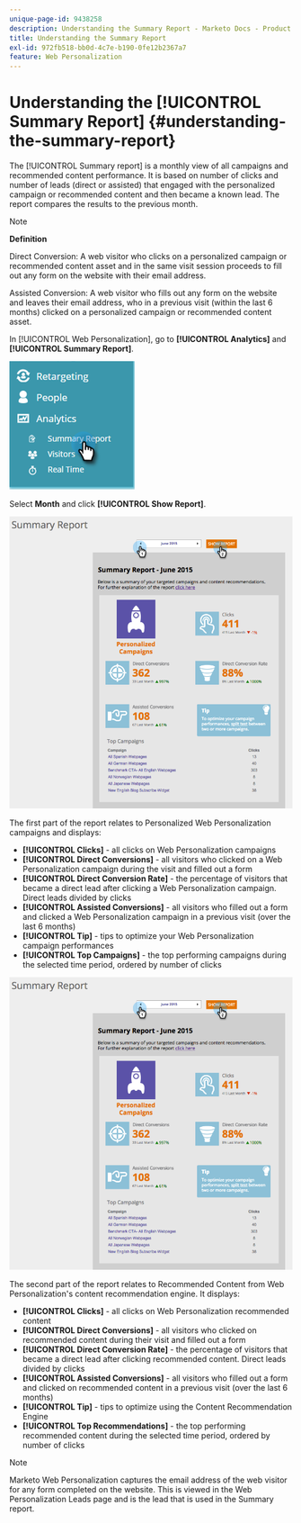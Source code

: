 ```yaml
---
unique-page-id: 9438258
description: Understanding the Summary Report - Marketo Docs - Product Documentation
title: Understanding the Summary Report
exl-id: 972fb518-bb0d-4c7e-b190-0fe12b2367a7
feature: Web Personalization
---
```

# Understanding the [!UICONTROL Summary Report] {#understanding-the-summary-report}

The [!UICONTROL Summary report] is a monthly view of all campaigns and recommended content performance. It is based on number of clicks and number of leads (direct or assisted) that engaged with the personalized campaign or recommended content and then became a known lead. The report compares the results to the previous month.

>[!NOTE]
>
>**Definition**
>
>Direct Conversion: A web visitor who clicks on a personalized campaign or recommended content asset and in the same visit session proceeds to fill out any form on the website with their email address.
>
>Assisted Conversion: A web visitor who fills out any form on the website and leaves their email address, who in a previous visit (within the last 6 months) clicked on a personalized campaign or recommended content asset.

In [!UICONTROL Web Personalization], go to **[!UICONTROL Analytics]** and **[!UICONTROL Summary Report]**.

![](assets/image2016-4-6-10-3a15-3a58.png)

Select **Month** and click **[!UICONTROL Show Report]**.

![](assets/2.png)

The first part of the report relates to Personalized Web Personalization campaigns and displays:

* **[!UICONTROL Clicks]** - all clicks on Web Personalization campaigns
* **[!UICONTROL Direct Conversions]** - all visitors who clicked on a Web Personalization campaign during the visit and filled out a form
* **[!UICONTROL Direct Conversion Rate]** - the percentage of visitors that became a direct lead after clicking a Web Personalization campaign. Direct leads divided by clicks
* **[!UICONTROL Assisted Conversions]** - all visitors who filled out a form and clicked a Web Personalization campaign in a previous visit (over the last 6 months)
* **[!UICONTROL Tip]** - tips to optimize your Web Personalization campaign performances
* **[!UICONTROL Top Campaigns]** - the top performing campaigns during the selected time period, ordered by number of clicks

![](assets/3.png)

The second part of the report relates to Recommended Content from Web Personalization's content recommendation engine. It displays:

* **[!UICONTROL Clicks]** - all clicks on Web Personalization recommended content
* **[!UICONTROL Direct Conversions]** - all visitors who clicked on recommended content during their visit and filled out a form
* **[!UICONTROL Direct Conversion Rate]** - the percentage of visitors that became a direct lead after clicking recommended content. Direct leads divided by clicks
* **[!UICONTROL Assisted Conversions]** - all visitors who filled out a form and clicked on recommended content in a previous visit (over the last 6 months)
* **[!UICONTROL Tip]** - tips to optimize using the Content Recommendation Engine
* **[!UICONTROL Top Recommendations]** - the top performing recommended content during the selected time period, ordered by number of clicks

>[!NOTE]
>
>Marketo Web Personalization captures the email address of the web visitor for any form completed on the website. This is viewed in the Web Personalization Leads page and is the lead that is used in the Summary report.
